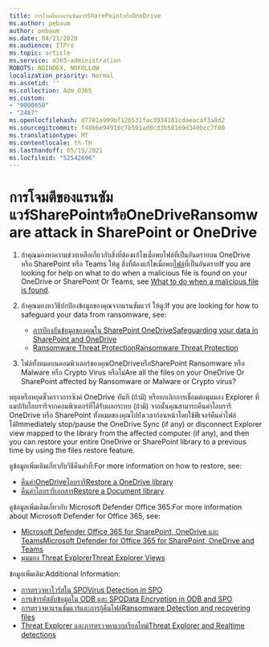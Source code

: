 ```yaml
---
title: การโจมตีของแรนซัมแวร์SharePointหรือOneDrive
ms.author: pebaum
author: pebaum
ms.date: 04/21/2020
ms.audience: ITPro
ms.topic: article
ms.service: o365-administration
ROBOTS: NOINDEX, NOFOLLOW
localization_priority: Normal
ms.assetid: ''
ms.collection: Adm_O365
ms.custom:
- "9000650"
- "2487"
ms.openlocfilehash: d7781a999bf12b531fac3934181cdaeacaf3a8d2
ms.sourcegitcommit: f4866e94918c7b591ad0cd3b58169d340bcc7f00
ms.translationtype: MT
ms.contentlocale: th-TH
ms.lasthandoff: 05/19/2021
ms.locfileid: "52542696"
---
```

# <a name="ransomware-attack-in-sharepoint-or-onedrive"></a><span data-ttu-id="7e411-102">การโจมตีของแรนซัมแวร์SharePointหรือOneDrive</span><span class="sxs-lookup"><span data-stu-id="7e411-102">Ransomware attack in SharePoint or OneDrive</span></span>

1.  <span data-ttu-id="7e411-103">ถ้าคุณมองหาความช่วยเหลือเกี่ยวกับสิ่งที่ต้องแก้ไขเมื่อพบไฟล์ที่เป็นอันตรายบน OneDrive หรือ SharePoint หรือ Teams ให้ดู สิ่งที่ต้องแก้ไขเมื่อพบ[ไฟล์](https://support.office.com/en-ie/article/what-to-do-when-a-malicious-file-is-found-in-sharepoint-online-onedrive-or-microsoft-teams-01e902ad-a903-4e0f-b093-1e1ac0c37ad2)ที่เป็นอันตราย</span><span class="sxs-lookup"><span data-stu-id="7e411-103">If you are looking for help on what to do when a malicious file is found on your OneDrive or SharePoint Or Teams, see [What to do when a malicious file is found](https://support.office.com/en-ie/article/what-to-do-when-a-malicious-file-is-found-in-sharepoint-online-onedrive-or-microsoft-teams-01e902ad-a903-4e0f-b093-1e1ac0c37ad2).</span></span>
2. <span data-ttu-id="7e411-104">ถ้าคุณมองหาวิธีปกป้องข้อมูลของคุณจากแรนซัมแวร์ ให้ดู:</span><span class="sxs-lookup"><span data-stu-id="7e411-104">If you are looking for how to safeguard your data from ransomware, see:</span></span>
    - [<span data-ttu-id="7e411-105">การป้องกันข้อมูลของคุณใน SharePoint OneDrive</span><span class="sxs-lookup"><span data-stu-id="7e411-105">Safeguarding your data in SharePoint and OneDrive</span></span>](/sharepoint/safeguarding-your-data) 
    - [<span data-ttu-id="7e411-106">Ransomware Threat Protection</span><span class="sxs-lookup"><span data-stu-id="7e411-106">Ransomware Threat Protection</span></span>](/windows/security/threat-protection/intelligence/ransomware-malware)    

3.  <span data-ttu-id="7e411-107">ไฟล์ทั้งหมดบนคอมพิวเตอร์ของคุณOneDriveหรือSharePoint Ransomware หรือ Malware หรือ Crypto Virus หรือไม่</span><span class="sxs-lookup"><span data-stu-id="7e411-107">Are all the files on your OneDrive Or SharePoint affected by Ransomware or Malware or Crypto virus?</span></span> 

<span data-ttu-id="7e411-108">หยุดหรือหยุดชั่วคราวการซิงค์ OneDrive ทันที (ถ้ามี) หรือยกเลิกการเชื่อมต่อมุมมอง Explorer ที่แมปกับไลบรารีจากคอมพิวเตอร์ที่ได้รับผลกระทบ (ถ้ามี) จากนั้นคุณสามารถคืนค่าไลบรารี OneDrive หรือ SharePoint ทั้งหมดของคุณไปยังเวลาก่อนหน้าโดยใช้ฟีเจอร์คืนค่าไฟล์ได้</span><span class="sxs-lookup"><span data-stu-id="7e411-108">Immediately stop/pause the OneDrive Sync (if any) or disconnect Explorer view mapped to the library from the affected computer (if any), and then you can restore your entire OneDrive or SharePoint library to a previous time by using the files restore feature.</span></span> 

<span data-ttu-id="7e411-109">ดูข้อมูลเพิ่มเติมเกี่ยวกับวิธีคืนค่าที่:</span><span class="sxs-lookup"><span data-stu-id="7e411-109">For more information on how to restore, see:</span></span>

- [<span data-ttu-id="7e411-110">คืนค่าOneDriveไลบรารี</span><span class="sxs-lookup"><span data-stu-id="7e411-110">Restore a OneDrive library</span></span>](https://support.office.com/article/restore-your-onedrive-fa231298-759d-41cf-bcd0-25ac53eb8a150)
- [<span data-ttu-id="7e411-111">คืนค่าไลบรารีเอกสาร</span><span class="sxs-lookup"><span data-stu-id="7e411-111">Restore a Document library</span></span>](https://support.office.com/article/restore-a-document-library-317791c3-8bd0-4dfd-8254-3ca90883d39a)

<span data-ttu-id="7e411-112">ดูข้อมูลเพิ่มเติมเกี่ยวกับ Microsoft Defender Office 365:</span><span class="sxs-lookup"><span data-stu-id="7e411-112">For more information about Microsoft Defender for Office 365, see:</span></span>
- [<span data-ttu-id="7e411-113">Microsoft Defender Office 365 for SharePoint, OneDrive และ Teams</span><span class="sxs-lookup"><span data-stu-id="7e411-113">Microsoft Defender for Office 365 for SharePoint, OneDrive and Teams</span></span>](/microsoft-365/security/office-365-security/atp-for-spo-odb-and-teams)
- [<span data-ttu-id="7e411-114">มุมมอง Threat Explorer</span><span class="sxs-lookup"><span data-stu-id="7e411-114">Threat Explorer Views</span></span>](/microsoft-365/security/office-365-security/threat-explorer-views)

<span data-ttu-id="7e411-115">ข้อมูลเพิ่มเติม:</span><span class="sxs-lookup"><span data-stu-id="7e411-115">Additional Information:</span></span>

- [<span data-ttu-id="7e411-116">การตรวจหาไวรัสใน SPO</span><span class="sxs-lookup"><span data-stu-id="7e411-116">Virus Detection in SPO</span></span>](/microsoft-365/security/office-365-security/virus-detection-in-spo)</br>
- [<span data-ttu-id="7e411-117">การเข้ารหัสลับข้อมูลใน ODB และ SPO</span><span class="sxs-lookup"><span data-stu-id="7e411-117">Data Encryption in ODB and SPO</span></span>](/microsoft-365/compliance/data-encryption-in-odb-and-spo)</br>
- [<span data-ttu-id="7e411-118">การตรวจหาแรนซัมแวร์และการกู้คืนไฟล์</span><span class="sxs-lookup"><span data-stu-id="7e411-118">Ransomware Detection and recovering files</span></span>](https://support.office.com/article/Ransomware-detection-and-recovering-your-files-0d90ec50-6bfd-40f4-acc7-b8c12c73637f)</br>
- [<span data-ttu-id="7e411-119">Threat Explorer และการตรวจหาแบบเรียลไทม์</span><span class="sxs-lookup"><span data-stu-id="7e411-119">Threat Explorer and Realtime detections</span></span>](/microsoft-365/security/office-365-security/threat-explorer-views)
